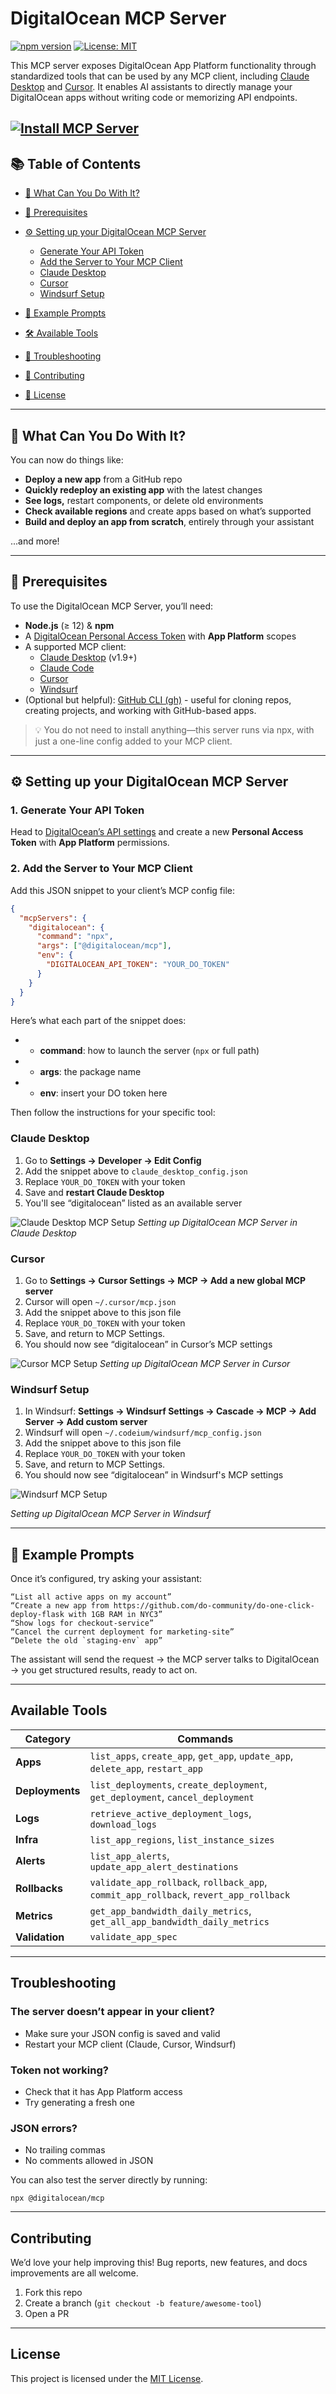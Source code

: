 # DigitalOcean MCP Server

[![npm version](https://img.shields.io/npm/v/@digitalocean/mcp.svg)](https://www.npmjs.com/package/@digitalocean/mcp) [![License: MIT](https://img.shields.io/badge/License-MIT-green.svg)](LICENSE)

This MCP server exposes DigitalOcean App Platform functionality through standardized tools that can be used by any MCP client, including [Claude Desktop](https://claude.ai/download) and [Cursor](https://docs.cursor.com/context/model-context-protocol). It enables AI assistants to directly manage your DigitalOcean apps without writing code or memorizing API endpoints.

[![Install MCP Server](https://cursor.com/deeplink/mcp-install-dark.svg)](https://cursor.com/install-mcp?name=digitalocean&config=eyJjb21tYW5kIjoibnB4IEBkaWdpdGFsb2NlYW4vbWNwIiwiZW52Ijp7IkRJR0lUQUxPQ0VBTl9BUElfVE9LRU4iOiJZT1VSX0RPX1RPS0VOIn19)
---

## 📚 Table of Contents

* [🚀 What Can You Do With It?](#-what-can-you-do-with-it)
* [🧰 Prerequisites](#-prerequisites)
* [⚙️ Setting up your DigitalOcean MCP Server](#️-setting-up-your-digitalocean-mcp-server)

  * [Generate Your API Token](#1-generate-your-api-token)
  * [Add the Server to Your MCP Client](#2-add-the-server-to-your-mcp-client)
  * [Claude Desktop](#claude-desktop)
  * [Cursor](#cursor)
  * [Windsurf Setup](#windsurf-setup)
* [💬 Example Prompts](#-example-prompts)
* [🛠 Available Tools](#available-tools)
* [🧯 Troubleshooting](#troubleshooting)
* [🤝 Contributing](#contributing)
* [📄 License](#license)

---
## 🚀 What Can You Do With It?

You can now do things like:

- **Deploy a new app** from a GitHub repo
- **Quickly redeploy an existing app** with the latest changes
- **See logs,** restart components, or delete old environments
- **Check available regions** and create apps based on what’s supported
- **Build and deploy an app from scratch**, entirely through your assistant

...and more!

---

## 🧰 Prerequisites
To use the DigitalOcean MCP Server, you’ll need:

- **Node.js** (≥ 12) & **npm**  
- A [DigitalOcean Personal Access Token](https://cloud.digitalocean.com/account/api/tokens) with **App Platform** scopes  
- A supported MCP client:
  - [Claude Desktop](https://claude.ai/download) (v1.9+)
  - [Claude Code](https://docs.anthropic.com/en/docs/claude-code/overview)
  - [Cursor](https://docs.cursor.com/context/model-context-protocol)
  - [Windsurf](https://windsurf.com)
- (Optional but helpful): [GitHub CLI (gh)](https://cli.github.com) -  useful for cloning repos, creating projects, and working with GitHub-based apps.

> 💡 You do not need to install anything—this server runs via npx, with just a one-line config added to your MCP client.


---

## ⚙️ Setting up your DigitalOcean MCP Server

### 1. Generate Your API Token
Head to [DigitalOcean’s API settings](https://cloud.digitalocean.com/account/api/tokens) and create a new **Personal Access Token** with **App Platform** permissions.

### 2. Add the Server to Your MCP Client
Add this JSON snippet to your client’s MCP config file:

```json
{
  "mcpServers": {
    "digitalocean": {
      "command": "npx",
      "args": ["@digitalocean/mcp"],
      "env": {
        "DIGITALOCEAN_API_TOKEN": "YOUR_DO_TOKEN"
      }
    }
  }
}
```

Here’s what each part of the snippet does:

- * **command**: how to launch the server (`npx` or full path)
- * **args**: the package name
- * **env**: insert your DO token here

Then follow the instructions for your specific tool:

### Claude Desktop

1. Go to **Settings → Developer → Edit Config**
2. Add the snippet above to `claude_desktop_config.json`
3. Replace `YOUR_DO_TOKEN` with your token
4. Save and **restart Claude Desktop**
5. You'll see “digitalocean” listed as an available server

![Claude Desktop MCP Setup](https://github.com/user-attachments/assets/15ff8aed-c2ff-4bba-a0cc-0efabfdb0bcd)
*Setting up DigitalOcean MCP Server in Claude Desktop*


### Cursor

1. Go to **Settings → Cursor Settings → MCP → Add a new global MCP server**
2. Cursor will open `~/.cursor/mcp.json`
3. Add the snippet above to this json file
4. Replace `YOUR_DO_TOKEN` with your token
5. Save, and return to MCP Settings.
6. You should now see “digitalocean” in Cursor’s MCP settings

![Cursor MCP Setup](https://github.com/user-attachments/assets/da87617b-a368-4ffb-a5f1-2d3fa9a168a4)
*Setting up DigitalOcean MCP Server in Cursor*

### Windsurf Setup

1. In Windsurf: **Settings → Windsurf Settings → Cascade → MCP → Add Server → Add custom server**
2. Windsurf will open `~/.codeium/windsurf/mcp_config.json`
3. Add the snippet above to this json file
4. Replace `YOUR_DO_TOKEN` with your token
5. Save, and return to MCP Settings.
6. You should now see “digitalocean” in Windsurf's MCP settings

![Windsurf MCP Setup](https://github.com/user-attachments/assets/4408c955-34bd-4f51-92a9-b971bebbd785)

*Setting up DigitalOcean MCP Server in Windsurf*

---
## 💬 Example Prompts

Once it’s configured, try asking your assistant:

```
“List all active apps on my account”
“Create a new app from https://github.com/do-community/do-one-click-deploy-flask with 1GB RAM in NYC3”
“Show logs for checkout-service”
“Cancel the current deployment for marketing-site”
“Delete the old `staging-env` app”
```

The assistant will send the request → the MCP server talks to DigitalOcean → you get structured results, ready to act on.

---

## Available Tools

| Category        | Commands                                                                              |
| --------------- | ------------------------------------------------------------------------------------- |
| **Apps**        | `list_apps`, `create_app`, `get_app`, `update_app`, `delete_app`, `restart_app`       |
| **Deployments** | `list_deployments`, `create_deployment`, `get_deployment`, `cancel_deployment`        |
| **Logs**        | `retrieve_active_deployment_logs`, `download_logs`                                    |
| **Infra**       | `list_app_regions`, `list_instance_sizes`                                             |
| **Alerts**      | `list_app_alerts`, `update_app_alert_destinations`                                    |
| **Rollbacks**   | `validate_app_rollback`, `rollback_app`, `commit_app_rollback`, `revert_app_rollback` |
| **Metrics**     | `get_app_bandwidth_daily_metrics`, `get_all_app_bandwidth_daily_metrics`              |
| **Validation**  | `validate_app_spec`                                                                   |

---

## Troubleshooting

### The server doesn’t appear in your client?
- Make sure your JSON config is saved and valid
- Restart your MCP client (Claude, Cursor, Windsurf)

### Token not working?
- Check that it has App Platform access
- Try generating a fresh one

### JSON errors?
- No trailing commas
- No comments allowed in JSON

You can also test the server directly by running:

```
npx @digitalocean/mcp
```

---

## Contributing
We’d love your help improving this! Bug reports, new features, and docs improvements are all welcome.

1. Fork this repo
2. Create a branch (`git checkout -b feature/awesome-tool`)
3. Open a PR

---

## License

This project is licensed under the [MIT License](LICENSE).
